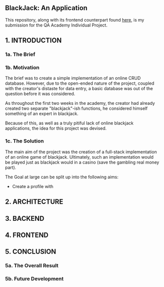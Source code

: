 ## BlackJack: An Application
This repository, along with its frontend counterpart found [here](https://github.com/Arcero1/blackjack-frontend),
is my submission for the QA Academy Individual Project.


## 1. INTRODUCTION
### 1a. The Brief

### 1b. Motivation
The brief was to create a simple implementation of an online CRUD database. 
However, due to the open-ended nature of the project, coupled with 
the creator's distaste for data entry, a basic database was out of the question
before it was considered.
 
As throughout the first two weeks in the academy,
the creator had already created two separate "blackjack"-ish functions,
he considered himself something of an expert in blackjack.

Because of this, as well as a truly pitiful lack of online blackjack applications, 
the idea for this project was devised.

### 1c. The Solution
The main aim of the project was the creation of a full-stack implementation of an online game of blackjack.
Ultimately, such an implementation would be played just as blackjack would in a casino (save the gambling real money part).

The Goal at large can be split up into the following aims:
* Create a profile with 

## 2. ARCHITECTURE

## 3. BACKEND

## 4. FRONTEND

## 5. CONCLUSION
### 5a. The Overall Result

### 5b. Future Development

